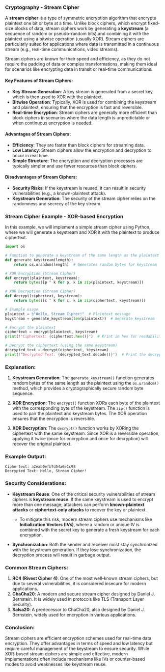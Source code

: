 ### **Cryptography - Stream Cipher**

A **stream cipher** is a type of symmetric encryption algorithm that encrypts plaintext one bit or byte at a time. Unlike block ciphers, which encrypt fixed-size blocks of data, stream ciphers work by generating a **keystream** (a sequence of random or pseudo-random bits) and combining it with the plaintext using a bitwise operation (usually XOR). Stream ciphers are particularly suited for applications where data is transmitted in a continuous stream (e.g., real-time communications, video streams).

Stream ciphers are known for their speed and efficiency, as they do not require the padding of data or complex transformations, making them ideal for scenarios like encrypting data in transit or real-time communications.

#### **Key Features of Stream Ciphers:**
- **Key Stream Generation**: A key stream is generated from a secret key, which is then used to XOR with the plaintext.
- **Bitwise Operation**: Typically, XOR is used for combining the keystream and plaintext, ensuring that the encryption is fast and reversible.
- **Real-time Encryption**: Stream ciphers are generally more efficient than block ciphers in scenarios where the data length is unpredictable or when continuous encryption is needed.

#### **Advantages of Stream Ciphers:**
- **Efficiency**: They are faster than block ciphers for streaming data.
- **Low Latency**: Stream ciphers allow the encryption and decryption to occur in real time.
- **Simple Structure**: The encryption and decryption processes are typically simpler and use fewer resources than block ciphers.

#### **Disadvantages of Stream Ciphers:**
- **Security Risks**: If the keystream is reused, it can result in security vulnerabilities (e.g., a known-plaintext attack).
- **Keystream Generation**: The security of the stream cipher relies on the randomness and secrecy of the key stream.

### **Stream Cipher Example - XOR-based Encryption**

In this example, we will implement a simple stream cipher using Python, where we will generate a keystream and XOR it with the plaintext to produce ciphertext.

```python
import os

# Function to generate a keystream of the same length as the plaintext
def generate_keystream(length):
    return os.urandom(length)  # Generates random bytes for keystream

# XOR Encryption (Stream Cipher)
def encrypt(plaintext, keystream):
    return bytes([p ^ k for p, k in zip(plaintext, keystream)])

# XOR Decryption (Stream Cipher)
def decrypt(ciphertext, keystream):
    return bytes([c ^ k for c, k in zip(ciphertext, keystream)])

# Example usage
plaintext = b"Hello, Stream Cipher!"  # Plaintext message
keystream = generate_keystream(len(plaintext))  # Generate keystream

# Encrypt the plaintext
ciphertext = encrypt(plaintext, keystream)
print(f"Ciphertext: {ciphertext.hex()}")  # Print in hex for readability

# Decrypt the ciphertext (using the same keystream)
decrypted_text = decrypt(ciphertext, keystream)
print(f"Decrypted Text: {decrypted_text.decode()}")  # Print the decrypted message
```

### **Explanation:**

1. **Keystream Generation**: The `generate_keystream()` function generates random bytes of the same length as the plaintext using the `os.urandom()` method, which provides a cryptographically secure random byte sequence.
   
2. **XOR Encryption**: The `encrypt()` function XORs each byte of the plaintext with the corresponding byte of the keystream. The `zip()` function is used to pair the plaintext and keystream bytes. The XOR operation ensures that the encryption is reversible.

3. **XOR Decryption**: The `decrypt()` function works by XORing the ciphertext with the same keystream. Since XOR is a reversible operation, applying it twice (once for encryption and once for decryption) will recover the original plaintext.

### **Example Output:**
```
Ciphertext: a2eab0efb7d54a6e1c98
Decrypted Text: Hello, Stream Cipher!
```

### **Security Considerations:**
- **Keystream Reuse**: One of the critical security vulnerabilities of stream ciphers is **keystream reuse**. If the same keystream is used to encrypt more than one message, attackers can perform **known-plaintext attacks** or **ciphertext-only attacks** to recover the key or plaintext.
  
  - To mitigate this risk, modern stream ciphers use mechanisms like **Initialization Vectors (IVs)**, where a random or unique IV is combined with the secret key to generate a fresh keystream for each encryption.
  
- **Synchronization**: Both the sender and receiver must stay synchronized with the keystream generation. If they lose synchronization, the decryption process will result in garbage output.

### **Common Stream Ciphers:**
1. **RC4 (Rivest Cipher 4)**: One of the most well-known stream ciphers, but due to several vulnerabilities, it is considered insecure for modern applications.
2. **ChaCha20**: A modern and secure stream cipher designed by Daniel J. Bernstein. It is widely used in protocols like TLS (Transport Layer Security).
3. **Salsa20**: A predecessor to ChaCha20, also designed by Daniel J. Bernstein, widely used for encryption in various applications.

### **Conclusion:**
Stream ciphers are efficient encryption schemes used for real-time data encryption. They offer advantages in terms of speed and low latency but require careful management of the keystream to ensure security. While XOR-based stream ciphers are simple and effective, modern implementations often include mechanisms like IVs or counter-based modes to avoid weaknesses like keystream reuse.
